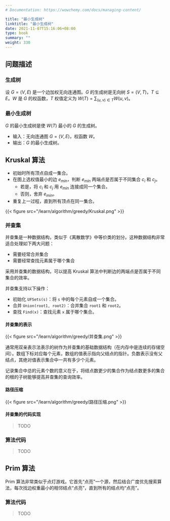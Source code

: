 ```yaml
---
# Documentation: https://wowchemy.com/docs/managing-content/

title: "最小生成树"
linktitle: "最小生成树"
date: 2021-11-07T15:16:06+08:00
type: book
summary: ""
weight: 330
---
```


<!--more-->

## 问题描述

### 生成树

设 $G = (V, E)$ 是一个边加权无向连通图。$G$ 的生成树是无向树 $S = (V, T)$，$T \subseteq E$。$W$ 是 $G$ 的权函数，$T$ 权值定义为 $W(T) = \sum_{(u, v) \in T}{W(u, v)}$。

### 最小生成树

$G$ 的最小生成树是使 $W(T)$ 最小的 $G$ 的生成树。

- 输入：无向连通图 $G = (V, E)$，权函数 $W$。
- 输出：$G$ 的最小生成树。

## Kruskal 算法

- 初始时所有顶点自成一集合。
- 在图上选权值最小的边 $e_{min}$，判断 $e_{min}$ 两端点是否属于不同集合 $c_i$ 和 $c_j$。
  - 若是，将 $c_i$ 和 $c_j$ 用 $e_{min}$ 连接成同一个集合。
  - 否则，舍弃 $e_{min}$。
- 重复上一过程，直到所有顶点在同一集合。

{{< figure src="/learn/algorithm/greedy/Kruskal.png" >}}

### 并查集

并查集是一种数据结构，类似于《离散数学》中等价类的划分。这种数据结构非常适合处理如下两大问题：

- 需要经常合并集合
- 需要经常查找元素属于哪个集合

采用并查集的数据结构，可以提高 Kruskal 算法中判断边的两端点是否属于不同集合的效率。

并查集支持以下操作：

- 初始化 `UFSets(s)`：将 `s` 中的每个元素自成一个集合。
- 合并 `Union(root1, root2)`：合并集合 `root1` 和 `root2`。
- 查找 `Find(x)`：查找元素 `x` 属于哪个集合。

#### 并查集的表示

{{< figure src="/learn/algorithm/greedy/并查集.png" >}}

通常用双亲表示法表示的树作为并查集的基础数据结构（在内存中是连续的存储空间）。数组下标对应每个元素，数组的值表示指向父结点的指针。负数表示没有父结点，其绝对值表示集合中一共有多少个元素。

记录集合中总的元素个数的意义在于，将结点数更少的集合作为结点数更多的集合的根的子树能够提高并查集的查询效率。

#### 路径压缩

{{< figure src="/learn/algorithm/greedy/路径压缩.png" >}}

#### 并查集的代码实现

> TODO

### 算法代码

> TODO

## Prim 算法

Prim 算法非常类似于点灯游戏。它首先“点亮”一个源，然后结合广度优先搜索算法，每次找边权重最小的相邻结点“点亮”，直到所有的结点均“点亮”。

### 算法代码

> TODO